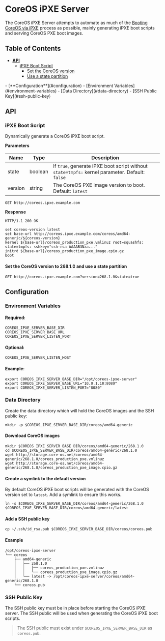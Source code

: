 # CoreOS iPXE Server

The CoreOS iPXE Server attempts to automate as much of the [Booting CoreOS via iPXE](https://coreos.com/docs/running-coreos/bare-metal/booting-with-ipxe/) process as possible, mainly generating iPXE boot scripts and serving CoreOS PXE boot images.

## Table of Contents

- [**API**](#api)
  - [iPXE Boot Script](#ipxe-boot-script)
    - [Set the CoreOS version](#set-the-coreos-version)
    - [Use a state partition](#use-a-state-partition)
<p></p>
- [**Configuration**](#configuration)
  - [Environment Variables](#environment-variables)
  - [Data Directory](#data-directory)
  - [SSH Public Key](#ssh-public-key)

## API

### iPXE Boot Script

Dynamically generate a CoreOS iPXE boot script.

**Parameters**

Name | Type | Description 
-----|------|------------
state | boolean | If `true`, generate iPXE boot script without `state=tmpfs:` kernel parameter. Default: `false`
version | string | The CoreOS PXE image version to boot. Default: `latest`

```
GET http://coreos.ipxe.example.com
```

**Response**

```
HTTP/1.1 200 OK
```

```
set coreos-version latest
set base-url http://coreos.ipxe.example.com/coreos/amd64-generic/${coreos-version}
kernel ${base-url}/coreos_production_pxe.vmlinuz root=squashfs: state=tmpfs: sshkey="ssh-rsa AAAAB3Nza..."
initrd ${base-url}/coreos_production_pxe_image.cpio.gz
boot
```

#### Set the CoreOS version to 268.1.0 and use a state partition

```
GET http://coreos.ipxe.example.com?version=268.1.0&state=true
```

## Configuration

### Environment Variables

#### Required:

```
COREOS_IPXE_SERVER_BASE_DIR
COREOS_IPXE_SERVER_BASE_URL
COREOS_IPXE_SERVER_LISTEN_PORT
```

#### Optional:

```
COREOS_IPXE_SERVER_LISTEN_HOST
```

#### Example:

```
export COREOS_IPXE_SERVER_BASE_DIR="/opt/coreos-ipxe-server"
export COREOS_IPXE_SERVER_BASE_URL="10.0.1.10:8080"
export COREOS_IPXE_SERVER_LISTEN_PORT="8080"
```

### Data Directory

Create the data directory which will hold the CoreOS images and the SSH public key:

```
mkdir -p $COREOS_IPXE_SERVER_BASE_DIR/coreos/amd64-generic
```

#### Download CoreOS images

```
mkdir $COREOS_IPXE_SERVER_BASE_DIR/coreos/amd64-generic/268.1.0
cd $COREOS_IPXE_SERVER_BASE_DIR/coreos/amd64-generic/268.1.0
wget http://storage.core-os.net/coreos/amd64-generic/268.1.0/coreos_production_pxe.vmlinuz
wget http://storage.core-os.net/coreos/amd64-generic/268.1.0/coreos_production_pxe_image.cpio.gz
```

#### Create a symlink to the default version

By default CoreOS iPXE boot scripts will be generated with the CoreOS version set to `latest`. Add a symlink to ensure this works.

```
ln -s $COREOS_IPXE_SERVER_BASE_DIR/coreos/amd64-generic/268.1.0 $COREOS_IPXE_SERVER_BASE_DIR/coreos/amd64-generic/latest
```

#### Add a SSH public key

```
cp ~/.ssh/id_rsa.pub $COREOS_IPXE_SERVER_BASE_DIR/coreos/coreos.pub
```

#### Example

```
/opt/coreos-ipxe-server
└── coreos
    ├── amd64-generic
    │   ├── 268.1.0
    │   │   ├── coreos_production_pxe.vmlinuz
    │   │   └── coreos_production_pxe_image.cpio.gz
    │   └── latest -> /opt/coreos-ipxe-server/coreos/amd64-generic/268.1.0
    └── coreos.pub
```

### SSH Public Key

The SSH public key must be in place before starting the CoreOS iPXE server. The SSH public will be used when generating the CoreOS iPXE boot scripts.

> The SSH public must exist under `$COREOS_IPXE_SERVER_BASE_DIR` as `coreos.pub`.
